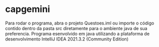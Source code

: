 # capgemini
Para rodar o programa, abra o projeto Questoes.iml ou importe o código contido dentro da pasta src diretamente para o ambiente java de sua preferencia.
Programa esenvolvido em java utilizando a plataforma de desenvolvimento IntelliJ IDEA 2021.3.2 (Community Edition)
